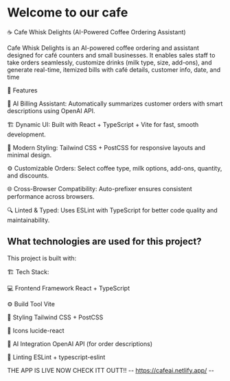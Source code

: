 # Welcome to our cafe
☕ Cafe Whisk Delights (AI-Powered Coffee Ordering Assistant)

Cafe Whisk Delights is an AI-powered coffee ordering and assistant designed for café counters and small businesses.
It enables sales staff to take orders seamlessly, customize drinks (milk type, size, add-ons), and generate real-time, itemized bills with café details, customer info, date, and time

🚀 Features

🧠 AI Billing Assistant: Automatically summarizes customer orders with smart descriptions using OpenAI API.

🏗️ Dynamic UI: Built with React + TypeScript + Vite for fast, smooth development.

💅 Modern Styling: Tailwind CSS + PostCSS for responsive layouts and minimal design.

⚙️ Customizable Orders: Select coffee type, milk options, add-ons, quantity, and discounts.

🌐 Cross-Browser Compatibility: Auto-prefixer ensures consistent performance across browsers.

🔍 Linted & Typed: Uses ESLint with TypeScript for better code quality and maintainability.


## What technologies are used for this project?

This project is built with:

🏗️ Tech Stack:

💻 Frontend Framework	React + TypeScript

⚙️ Build Tool	Vite

🎨 Styling	Tailwind CSS + PostCSS

🧩 Icons	lucide-react

🤖 AI Integration	OpenAI API (for order descriptions)

🔧 Linting	ESLint + typescript-eslint



THE APP IS LIVE NOW CHECK ITT OUTT!!
-- https://cafeai.netlify.app/ --

